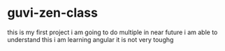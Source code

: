 # guvi-zen-class
this is my first project
i am going to do multiple in near future
i am able to understand this
i am learning angular it is not very toughg


